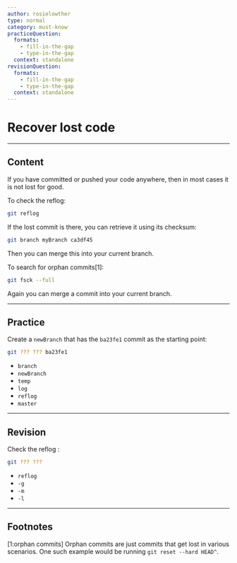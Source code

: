 ```yaml
---
author: rosielowther
type: normal
category: must-know
practiceQuestion:
  formats:
    - fill-in-the-gap
    - type-in-the-gap
  context: standalone
revisionQuestion:
  formats:
    - fill-in-the-gap
    - type-in-the-gap
  context: standalone
---
```


# Recover lost code


---

## Content

If you have committed or pushed your code anywhere, then in most cases it is not lost for good.

To check the reflog:

```bash
git reflog
```

If the lost commit is there, you can retrieve it using its checksum:

```bash
git branch myBranch ca3df45
```

Then you can merge this into your current branch.

To search for orphan commits[1]:

```bash
git fsck --full
```

Again you can merge a commit into your current branch.


---

## Practice

Create a `newBranch` that has the `ba23fe1` commit as the starting point:

```bash
git ??? ??? ba23fe1
```

- `branch`
- `newBranch`
- `temp`
- `log`
- `reflog`
- `master`


---

## Revision

Check the reflog :

```bash
git ??? ???
```

- `reflog`
- `-g`
- `-m`
- `-l`


---

## Footnotes

[1:orphan commits]
Orphan commits are just commits that get lost in various scenarios. One such example would be running `git reset --hard HEAD^`.
